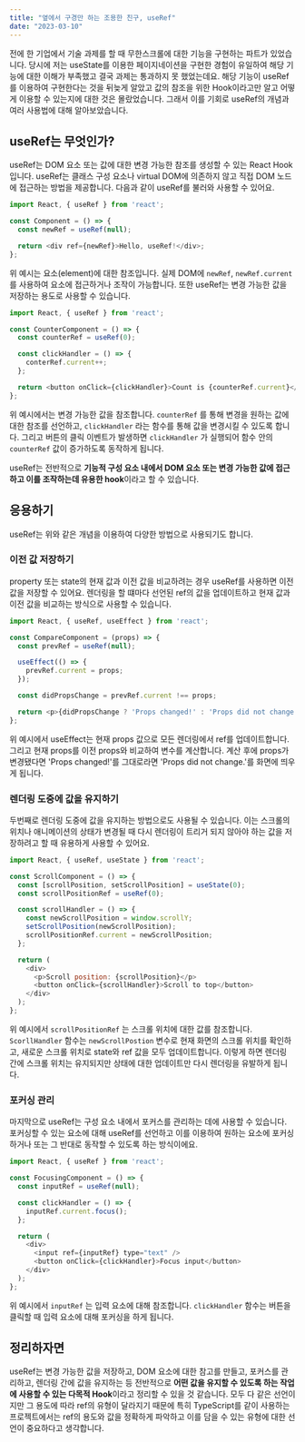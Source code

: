 ```yaml
---
title: "옆에서 구경만 하는 조용한 친구, useRef"
date: "2023-03-10"
---
```


전에 한 기업에서 기술 과제를 할 때 무한스크롤에 대한 기능을 구현하는 파트가 있었습니다. 당시에 저는 useState를 이용한 페이지네이션을 구현한 경험이 유일하여 해당 기능에 대한 이해가 부족했고 결국 과제는 통과하지 못 했었는데요. 해당 기능이 useRef를 이용하여 구현한다는 것을 뒤늦게 알았고 값의 참조을 위한 Hook이라고만 알고 어떻게 이용할 수 있는지에 대한 것은 몰랐었습니다. 그래서 이를 기회로 useRef의 개념과 여러 사용법에 대해 알아보았습니다.

## useRef는 무엇인가?

useRef는 DOM 요소 또는 값에 대한 변경 가능한 참조를 생성할 수 있는 React Hook입니다. useRef는 클래스 구성 요소나 virtual DOM에 의존하지 않고 직접 DOM 노드에 접근하는 방법을 제공합니다. 다음과 같이 useRef를 불러와 사용할 수 있어요.

```javascript
import React, { useRef } from 'react';

const Component = () => {
  const newRef = useRef(null);

  return <div ref={newRef}>Hello, useRef!</div>;
};
```

위 예시는 요소(element)에 대한 참조입니다. 실제 DOM에 `newRef`, `newRef.current` 를 사용하여 요소에 접근하거나 조작이 가능합니다. 또한 useRef는 변경 가능한 값을 저장하는 용도로 사용할 수 있습니다.

```javascript
import React, { useRef } from 'react';

const CounterComponent = () => {
  const counterRef = useRef(0);

  const clickHandler = () => {
    conterRef.current++;
  };

  return <button onClick={clickHandler}>Count is {counterRef.current}</button>;
};
```

위 예시에서는 변경 가능한 값을 참조합니다. `counterRef` 를 통해 변경을 원하는 값에 대한 참조를 선언하고, `clickHandler` 라는 함수를 통해 값을 변경시킬 수 있도록 합니다. 그리고 버튼의 클릭 이벤트가 발생하면 `clickHandler` 가 실행되어 함수 안의 `counterRef` 값이 증가하도록 동작하게 됩니다.

useRef는 전반적으로 **기능적 구성 요소 내에서 DOM 요소 또는 변경 가능한 값에 접근하고 이를 조작하는데 유용한 hook**이라고 할 수 있습니다.

## 응용하기

useRef는 위와 같은 개념을 이용하여 다양한 방법으로 사용되기도 합니다.

### 이전 값 저장하기

property 또는 state의 현재 값과 이전 값을 비교하려는 경우 useRef를 사용하면 이전 값을 저장할 수 있어요. 렌더링을 할 떄마다 선언된 ref의 값을 업데이트하고 현재 값과 이전 값을 비교하는 방식으로 사용할 수 있습니다.

```javascript
import React, { useRef, useEffect } from 'react';

const CompareComponent = (props) => {
  const prevRef = useRef(null);

  useEffect(() => {
    prevRef.current = props;
  });

  const didPropsChange = prevRef.current !== props;

  return <p>{didPropsChange ? 'Props changed!' : 'Props did not change.'}</p>;
};
```

위 예시에서 useEffect는 현재 props 값으로 모든 렌더링에서 ref를 업데이트합니다. 그리고 현재 props를 이전 props와 비교하여 변수를 계산합니다. 계산 후에 props가 변경됐다면 'Props changed!'를 그대로라면 'Props did not change.'를 화면에 띄우게 됩니다.

### 렌더링 도중에 값을 유지하기

두번째로 렌더링 도중에 값을 유지하는 방법으로도 사용될 수 있습니다. 이는 스크롤의 위치나 애니메이션의 상태가 변경될 때 다시 렌더링이 트리거 되지 않아야 하는 값을 저장하려고 할 때 유용하게 사용할 수 있어요.

```javascript
import React, { useRef, useState } from 'react';

const ScrollComponent = () => {
  const [scrollPosition, setScrollPosition] = useState(0);
  const scrollPositionRef = useRef(0);

  const scrollHandler = () => {
    const newScrollPosition = window.scrollY;
    setScrollPosition(newScrollPosition);
    scrollPositionRef.current = newScrollPosition;
  };

  return (
    <div>
      <p>Scroll position: {scrollPosition}</p>
      <button onClick={scrollHandler}>Scroll to top</button>
    </div>
  );
};
```

위 예시에서 `scrollPositionRef` 는 스크롤 위치에 대한 값를 참조합니다. `ScorllHandler` 함수는 `newScrollPostion` 변수로 현재 화면의 스크롤 위치를 확인하고, 새로운 스크롤 위치로 state와 ref 값을 모두 업데이트합니다. 이렇게 하면 렌더링 간에 스크롤 위치는 유지되지만 상태에 대한 업데이트만 다시 렌더링을 유발하게 됩니다.

### 포커싱 관리

마지막으로 useRef는 구성 요소 내에서 포커스를 관리하는 데에 사용할 수 있습니다. 포커싱할 수 있는 요소에 대해 useRef를 선언하고 이를 이용하여 원하는 요소에 포커싱하거나 또는 그 반대로 동작할 수 있도록 하는 방식이에요.

```javascript
import React, { useRef } from 'react';

const FocusingComponent = () => {
  const inputRef = useRef(null);

  const clickHandler = () => {
    inputRef.current.focus();
  };

  return (
    <div>
      <input ref={inputRef} type="text" />
      <button onClick={clickHandler}>Focus input</button>
    </div>
  );
};
```

위 예시에서 `inputRef` 는 입력 요소에 대해 참조합니다. `clickHandler` 함수는 버튼을 클릭할 때 입력 요소에 대해 포커싱을 하게 됩니다.

## 정리하자면

useRef는 변경 가능한 값을 저장하고, DOM 요소에 대한 참고를 만들고, 포커스를 관리하고, 렌더링 간에 값을 유지하는 등 전반적으로 **어떤 값을 유지할 수 있도록 하는 작업에 사용할 수 있는 다목적 Hook**이라고 정리할 수 있을 것 같습니다. 모두 다 같은 선언이지만 그 용도에 따라 ref의 유형이 달라지기 때문에 특히 TypeScript를 같이 사용하는 프로젝트에서는 ref의 용도와 값을 정확하게 파악하고 이를 담을 수 있는 유형에 대한 선언이 중요하다고 생각합니다.
